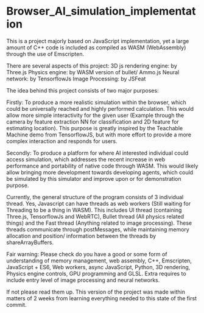 # Browser_AI_simulation_implementation

This is a project majorly based on JavaScript implementation, yet a large amount of C++ code is included as compiled as WASM (WebAssembly) through the use of Emscripten.

There are several aspects of this project:
3D js rendering engine: by Three.js
Physics engine: by WASM version of bullet/ Ammo.js
Neural network: by TensorflowJs
Image Processing: by JSFeat

The idea behind this project consists of two major purposes:

Firstly:
To produce a more realistic simulation within the browser, which could be universally reached and highly performed calculation. This would allow more simple interactivity for the given user (Example through the camera by feature extraction NN for classification and 2D feature for estimating location). This purpose is greatly inspired by the Teachable Machine demo from TensorflowJS, but with more effort to provide a more complex interaction and responds for users.

Secondly:
To produce a platform for where AI interested individual could access simulation, which addresses the recent increase in web performance and portability of native code through WASM. This would likely allow bringing more development towards developing agents, which could be simulated by this simulator and improve upon or for demonstration purpose.

Currently, the general structure of the program consists of 3 individual thread. Yes, Javascript can have threads as web workers (Still waiting for Threading to be a thing in WASM). This includes UI thread (containing Three.js, TensorflowJs and WebRTC), Bullet thread (All physics related things) and the Fast thread (Anything related to image processing). These threads communicate through postMessages, while maintaining memory allocation and position/ information between the threads by shareArrayBuffers.

Fair warning:
Please check do you have a good or some form of understanding of memory management, web assembly, C++, Emscripten, JavaScript + ES6, Web workers, async JavaScript, Python, 3D rendering, Physics engine controls, GPU programming and GLSL. Extra requires to include entry level of image processing and neural networks.

If not please read them up. This version of the project was made within matters of 2  weeks from learning everything needed to this state of the first commit.
